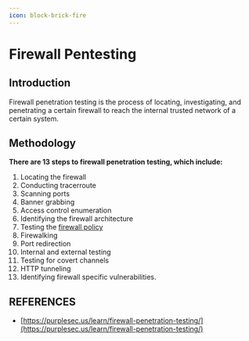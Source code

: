 ```yaml
---
icon: block-brick-fire
---
```


# Firewall Pentesting

## Introduction

Firewall penetration testing is the process of locating, investigating, and penetrating a certain firewall to reach the internal trusted network of a certain system.

## Methodology

**There are 13 steps to firewall penetration testing, which include:**

1. Locating the firewall
2. Conducting tracerroute
3. Scanning ports
4. Banner grabbing
5. Access control enumeration
6. Identifying the firewall architecture
7. Testing the [firewall policy](https://purplesec.us/resources/cyber-security-policy-templates/firewall/)
8. Firewalking
9. Port redirection
10. Internal and external testing
11. Testing for covert channels
12. HTTP tunneling
13. Identifying firewall specific vulnerabilities.







## REFERENCES

* [https://purplesec.us/learn/firewall-penetration-testing/](https://purplesec.us/learn/firewall-penetration-testing/)
